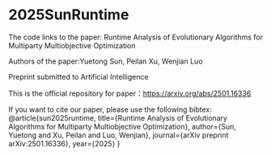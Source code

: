 # 2025SunRuntime

The code links to the paper: Runtime Analysis of Evolutionary Algorithms for Multiparty Multiobjective Optimization

Authors of the paper:Yuetong Sun, Peilan Xu, Wenjian Luo

Preprint submitted to Artificial Intelligence

This is the official repository for paper：https://arxiv.org/abs/2501.16336

If you want to cite our paper, please use the following bibtex:
@article{sun2025runtime,
  title={Runtime Analysis of Evolutionary Algorithms for Multiparty Multiobjective Optimization},
  author={Sun, Yuetong and Xu, Peilan and Luo, Wenjian},
  journal={arXiv preprint arXiv:2501.16336},
  year={2025}
}


